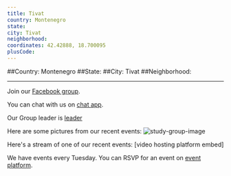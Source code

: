 ```yaml
---
title: Tivat
country: Montenegro
state: 
city: Tivat
neighborhood: 
coordinates: 42.42888, 18.700095
plusCode:
---
```


##Country: Montenegro
##State: 
##City: Tivat
##Neighborhood: 
*****
Join our [Facebook group](https://www.facebook.com/groups/free.code.camp.tivat.montenegro).

You can chat with us on [chat app]().

Our Group leader is [leader]()

Here are some pictures from our recent events:
![study-group-image]()

Here's a stream of one of our recent events:
[video hosting platform embed]

We have events every Tuesday. You can RSVP for an event on [event platform]().

